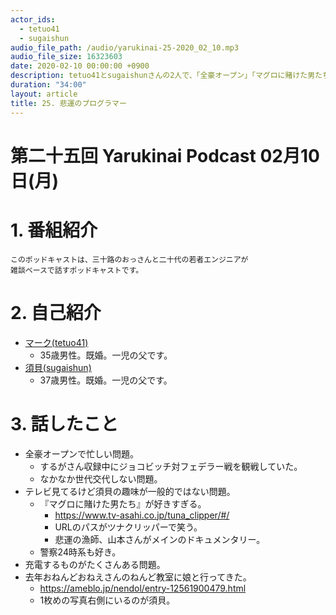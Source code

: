 ```yaml
---
actor_ids:
  - tetuo41
  - sugaishun
audio_file_path: /audio/yarukinai-25-2020_02_10.mp3
audio_file_size: 16323603
date: 2020-02-10 00:00:00 +0900
description: tetuo41とsugaishunさんの2人で、「全豪オープン」「マグロに賭けた男たち」「充電するものがたくさんある問題」「おねんどおねえさん」について話しました。
duration: "34:00"
layout: article
title: 25. 悲運のプログラマー
---
```


# 第二十五回 Yarukinai Podcast 02月10日(月)

# 1. 番組紹介
    このポッドキャストは、三十路のおっさんと二十代の若者エンジニアが
    雑談ベースで話すポッドキャストです。

# 2. 自己紹介
- [マーク(tetuo41)](https://twitter.com/tetuo41)
    - 35歳男性。既婚。一児の父です。
- [須貝(sugaishun)](https://twitter.com/sugaishun)
    - 37歳男性。既婚。一児の父です。

# 3. 話したこと
- 全豪オープンで忙しい問題。
    - するがさん収録中にジョコビッチ対フェデラー戦を観戦していた。
    - なかなか世代交代しない問題。
- テレビ見てるけど須貝の趣味が一般的ではない問題。
    - 『マグロに賭けた男たち』が好きすぎる。
        - https://www.tv-asahi.co.jp/tuna_clipper/#/
        - URLのパスがツナクリッパーで笑う。
        - 悲運の漁師、山本さんがメインのドキュメンタリー。
    - 警察24時系も好き。
- 充電するものがたくさんある問題。
- 去年おねんどおねえさんのねんど教室に娘と行ってきた。
    - https://ameblo.jp/nendol/entry-12561900479.html
    - 1枚めの写真右側にいるのが須貝。

